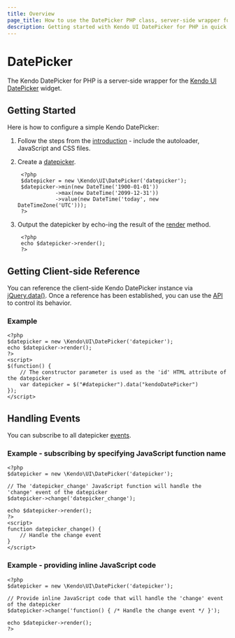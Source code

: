 ```yaml
---
title: Overview
page_title: How to use the DatePicker PHP class, server-side wrapper for Kendo UI DatePicker widget
description: Getting started with Kendo UI DatePicker for PHP in quick steps - configure Kendo UI DatePicker widget and operate Kendo UI DatePicker events.
---
```


# DatePicker

The Kendo DatePicker for PHP is a server-side wrapper for the [Kendo UI DatePicker](/api/web/datepicker) widget.

## Getting Started

Here is how to configure a simple Kendo DatePicker:

1. Follow the steps from the [introduction](/php/introduction) - include the autoloader, JavaScript and CSS files.

2. Create a [datepicker](/api/wrappers/php/Kendo/UI/DatePicker).

        <?php
        $datepicker = new \Kendo\UI\DatePicker('datepicker');
        $datepicker->min(new DateTime('1900-01-01'))
                   ->max(new DateTime('2099-12-31'))
                   ->value(new DateTime('today', new DateTimeZone('UTC')));
        ?>

3. Output the datepicker by echo-ing the result of the [render](/api/wrappers/php/Kendo/UI/Widget#render) method.

        <?php
        echo $datepicker->render();
        ?>


## Getting Client-side Reference

You can reference the client-side Kendo DatePicker instance via [jQuery.data()](http://api.jquery.com/jQuery.data/).
Once a reference has been established, you can use the [API](/api/web/datepicker#methods) to control its behavior.


### Example

    <?php
    $datepicker = new \Kendo\UI\DatePicker('datepicker');
    echo $datepicker->render();
    ?>
    <script>
    $(function() {
        // The constructor parameter is used as the 'id' HTML attribute of the datepicker
        var datepicker = $("#datepicker").data("kendoDatePicker")
    });
    </script>

## Handling Events

You can subscribe to all datepicker [events](/api/web/datepicker#events).

### Example - subscribing by specifying JavaScript function name

    <?php
    $datepicker = new \Kendo\UI\DatePicker('datepicker');

    // The 'datepicker_change' JavaScript function will handle the 'change' event of the datepicker
    $datepicker->change('datepicker_change');

    echo $datepicker->render();
    ?>
    <script>
    function datepicker_change() {
        // Handle the change event
    }
    </script>

### Example - providing inline JavaScript code

    <?php
    $datepicker = new \Kendo\UI\DatePicker('datepicker');

    // Provide inline JavaScript code that will handle the 'change' event of the datepicker
    $datepicker->change('function() { /* Handle the change event */ }');

    echo $datepicker->render();
    ?>

